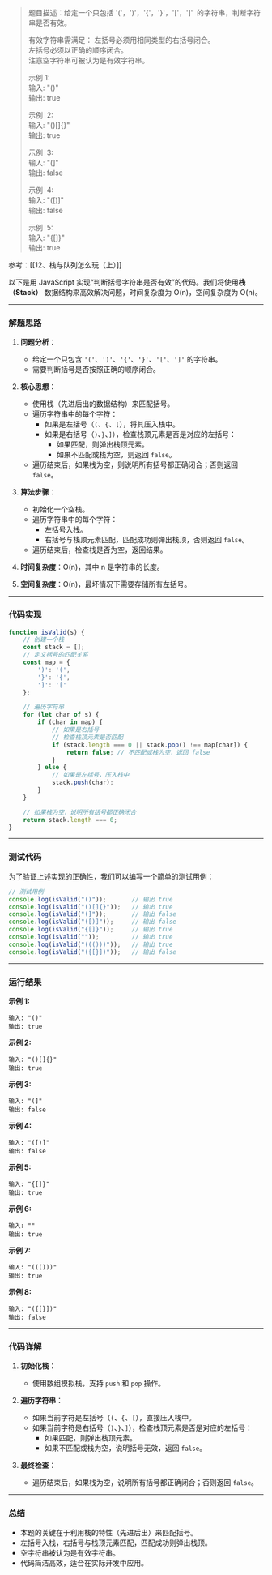 
> 题目描述：给定一个只包括 '('，')'，'{'，'}'，'['，']'  的字符串，判断字符串是否有效。
> 
> 有效字符串需满足：
> 左括号必须用相同类型的右括号闭合。  
> 左括号必须以正确的顺序闭合。  
> 注意空字符串可被认为是有效字符串。
> 
> 示例 1:  
> 输入: "()"  
> 输出: true
> 
> 示例  2:  
> 输入: "()[]{}"  
> 输出: true
> 
> 示例  3:  
> 输入: "(]"  
> 输出: false
> 
> 示例  4:  
> 输入: "([)]"  
> 输出: false  
> 
> 示例  5:  
> 输入: "{[]}"  
> 输出: true

参考：[[12、栈与队列怎么玩（上）]]

以下是用 JavaScript 实现“判断括号字符串是否有效”的代码。我们将使用**栈（Stack）** 数据结构来高效解决问题，时间复杂度为 O(n)，空间复杂度为 O(n)。

---

### 解题思路

1. **问题分析**：
   - 给定一个只包含 `'('`、`')'`、`'{'`、`'}'`、`'['`、`']'` 的字符串。
   - 需要判断括号是否按照正确的顺序闭合。

2. **核心思想**：
   - 使用栈（先进后出的数据结构）来匹配括号。
   - 遍历字符串中的每个字符：
     - 如果是左括号（`(`、`{`、`[`），将其压入栈中。
     - 如果是右括号（`)`、`}`、`]`），检查栈顶元素是否是对应的左括号：
       - 如果匹配，则弹出栈顶元素。
       - 如果不匹配或栈为空，则返回 `false`。
   - 遍历结束后，如果栈为空，则说明所有括号都正确闭合；否则返回 `false`。

3. **算法步骤**：
   - 初始化一个空栈。
   - 遍历字符串中的每个字符：
     - 左括号入栈。
     - 右括号与栈顶元素匹配，匹配成功则弹出栈顶，否则返回 `false`。
   - 遍历结束后，检查栈是否为空，返回结果。

4. **时间复杂度**：O(n)，其中 n 是字符串的长度。
5. **空间复杂度**：O(n)，最坏情况下需要存储所有左括号。

---

### 代码实现

```javascript
function isValid(s) {
    // 创建一个栈
    const stack = [];
    // 定义括号的匹配关系
    const map = {
        ')': '(',
        '}': '{',
        ']': '['
    };

    // 遍历字符串
    for (let char of s) {
        if (char in map) {
            // 如果是右括号
            // 检查栈顶元素是否匹配
            if (stack.length === 0 || stack.pop() !== map[char]) {
                return false; // 不匹配或栈为空，返回 false
            }
        } else {
            // 如果是左括号，压入栈中
            stack.push(char);
        }
    }

    // 如果栈为空，说明所有括号都正确闭合
    return stack.length === 0;
}
```

---

### 测试代码

为了验证上述实现的正确性，我们可以编写一个简单的测试用例：

```javascript
// 测试用例
console.log(isValid("()"));       // 输出 true
console.log(isValid("()[]{}"));   // 输出 true
console.log(isValid("(]"));       // 输出 false
console.log(isValid("([)]"));     // 输出 false
console.log(isValid("{[]}"));     // 输出 true
console.log(isValid(""));         // 输出 true
console.log(isValid("((()))"));   // 输出 true
console.log(isValid("({[}])"));   // 输出 false
```

---

### 运行结果

**示例 1:**
```plaintext
输入: "()"
输出: true
```

**示例 2:**
```plaintext
输入: "()[]{}"
输出: true
```

**示例 3:**
```plaintext
输入: "(]"
输出: false
```

**示例 4:**
```plaintext
输入: "([)]"
输出: false
```

**示例 5:**
```plaintext
输入: "{[]}"
输出: true
```

**示例 6:**
```plaintext
输入: ""
输出: true
```

**示例 7:**
```plaintext
输入: "((()))"
输出: true
```

**示例 8:**
```plaintext
输入: "({[}])"
输出: false
```

---

### 代码详解

1. **初始化栈**：
   - 使用数组模拟栈，支持 `push` 和 `pop` 操作。

2. **遍历字符串**：
   - 如果当前字符是左括号（`(`、`{`、`[`），直接压入栈中。
   - 如果当前字符是右括号（`)`、`}`、`]`），检查栈顶元素是否是对应的左括号：
     - 如果匹配，则弹出栈顶元素。
     - 如果不匹配或栈为空，说明括号无效，返回 `false`。

3. **最终检查**：
   - 遍历结束后，如果栈为空，说明所有括号都正确闭合；否则返回 `false`。

---

### 总结

- 本题的关键在于利用栈的特性（先进后出）来匹配括号。
- 左括号入栈，右括号与栈顶元素匹配，匹配成功则弹出栈顶。
- 空字符串被认为是有效字符串。
- 代码简洁高效，适合在实际开发中应用。
